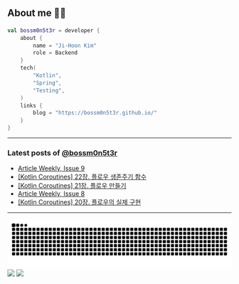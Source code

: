 ## About me 🧑‍💻

```kotlin
val bossm0n5t3r = developer {
    about {
        name = "Ji-Hoon Kim"
        role = Backend
    }
    tech(
        "Kotlin",
        "Spring",
        "Testing",
    )
    links {
        blog = "https://bossm0n5t3r.github.io/"
    }
}
```

---

### Latest posts of [@bossm0n5t3r](https://github.com/bossm0n5t3r)

<!-- BLOG-POST-LIST:START -->
- [Article Weekly, Issue 9](https://bossm0n5t3r.github.io/posts/article-weekly-9/)
- [[Kotlin Coroutines] 22장. 플로우 생존주기 함수](https://bossm0n5t3r.github.io/books/kotlin-coroutines-chapter22/)
- [[Kotlin Coroutines] 21장. 플로우 만들기](https://bossm0n5t3r.github.io/books/kotlin-coroutines-chapter21/)
- [Article Weekly, Issue 8](https://bossm0n5t3r.github.io/posts/article-weekly-8/)
- [[Kotlin Coroutines] 20장. 플로우의 실제 구현](https://bossm0n5t3r.github.io/books/kotlin-coroutines-chapter20/)
<!-- BLOG-POST-LIST:END -->

---

![](https://raw.githubusercontent.com/bossm0n5t3r/bossm0n5t3r/output/github-snake.svg)
![](https://streak-stats.demolab.com?user=bossm0n5t3r)
![](https://projecteuler.net/profile/bossm0n5t3r.png)
